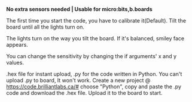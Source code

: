 **No extra sensors needed | Usable for micro:bits,b.boards**

The first time you start the code, you have to calibrate it(Default). Tilt the board until all the lights turn on.

The lights turn on the way you tilt the board. If it's balanced, smiley face appears.

You can change the sensitivity by changing the if arguments' x and y values.

.hex file for instant upload, .py for the code written in Python. You can't upload .py to board, It won't work.
Create a new project @ https://code.brilliantlabs.ca/# choose "Python", copy and paste the .py code and download the .hex file. 
Upload it to the board to start.
